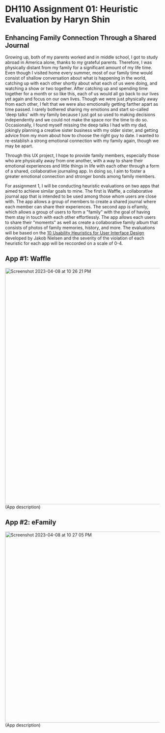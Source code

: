 # DH110 Assignment 01: Heuristic Evaluation by Haryn Shin
## Enhancing Family Connection Through a Shared Journal 

Growing up, both of my parents worked and in middle school, I got to study abroad in America alone, thanks to my grateful parents. Therefore, I was physically distant from my family for a significant amount of my life time. Even though I visited home every summer, most of our family time would consist of shallow conversation about what is happening in the world, catching up with each other shortly about what each of us were doing, and watching a show or two together. After catching up and spending time together for a month or so like this, each of us would all go back to our lives yet again and focus on our own lives. Though we were just physically away from each other, I felt that we were also emotionally getting farther apart as time passed. I rarely bothered sharing my emotions and start so-called 'deep talks' with my family because I just got so used to making decisions independently and we could not make the space nor the time to do so. Occasionally, I found myself missing the deep talks I had with my dad, jokingly planning a creative sister business with my older sister, and getting advice from my mom about how to choose the right guy to date. I wanted to re-establish a strong emotional connection with my family again, though we may be apart. 

Through this UX project, I hope to provide family members, especially those who are physically away from one another, with a way to share their emotional experiences and little things in life with each other through a form of a shared, collaborative journaling app. In doing so, I aim to foster a greater emotional connection and stronger bonds among family members. 

For assignment 1, I will be conducting heuristic evaluations on two apps that aimed to achieve similar goals to mine. The first is Waffle, a collaborative journal app that is intended to be used among those whom users are close with. The app allows a group of members to create a shared journal where each member can share their experiences. The second app is eFamily, which allows a group of users to form a "family" with the goal of having them stay in touch with each other effortlessly. The app allows each users to share their "moments" as well as create a collaborative family album that consists of photos of family memories, history, and more. The evaluations will be based on the [10 Usability Heuristics for User Interface Design](https://www.nngroup.com/articles/ten-usability-heuristics/) developed by Jakob Nielsen and the severity of the violation of each heuristic for each app will be reccorded on a scale of 0-4. 

## App #1: Waffle
<img width="769" alt="Screenshot 2023-04-08 at 10 26 21 PM" src="https://user-images.githubusercontent.com/116034969/230756023-88d86283-8b6d-4c8a-981f-6f3e06f996fd.png">
(App description)

## App #2: eFamily
<img width="621" alt="Screenshot 2023-04-08 at 10 27 05 PM" src="https://user-images.githubusercontent.com/116034969/230756047-1059e49e-b893-46f9-a9d7-0db9c869a9b8.png">
(App description)




